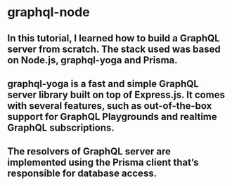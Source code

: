 # graphql-node

## In this tutorial, I learned how to build a GraphQL server from scratch. The stack used was based on Node.js, graphql-yoga and Prisma.

## graphql-yoga is a fast and simple GraphQL server library built on top of Express.js. It comes with several features, such as out-of-the-box support for GraphQL Playgrounds and realtime GraphQL subscriptions.

## The resolvers of GraphQL server are implemented using the Prisma client that’s responsible for database access.
